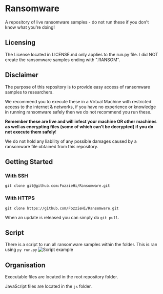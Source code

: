 # Ransomware
A repository of live ransomware samples - do not run these if you don't know what you're doing!

## Licensing
The License located in LICENSE.md only applies to the run.py file. I did NOT create the ransomware samples ending with ".RANSOM".

## Disclaimer
The purpose of this repository is to provide easy access of ransomware samples to researchers.

We recommend you to execute these in a Virtual Machine with restricted access to the internet & networks, if you have no experience or knowledge in running ransomware safely then we do not recommend you run these.

**Remember these are live and will infect your machine OR other machines as well as encrypting files (some of which can't be decrypted) if you do not execute them safely!**

We do not hold any liability of any possible damages caused by a ransomware file obtained from this repository.

## Getting Started
### With SSH
`git clone git@github.com:FozzieHi/Ransomware.git`
### With HTTPS
`git clone https://github.com/FozzieHi/Ransomware.git`

When an update is released you can simply do `git pull`.

## Script
There is a script to run all ransomware samples within the folder.
This is ran using `py run.py`
![Script example](https://i.fozzie.dev/c4vuUJ994wAJZJpA/vritPs6Z7pn9DTNu.png)

## Organisation
Executable files are located in the root repository folder.

JavaScript files are located in the `js` folder.